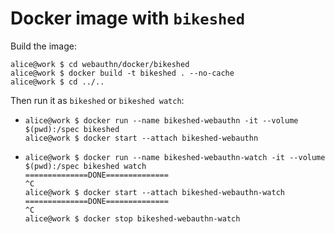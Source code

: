 Docker image with `bikeshed`
===

Build the image:

    alice@work $ cd webauthn/docker/bikeshed
    alice@work $ docker build -t bikeshed . --no-cache
    alice@work $ cd ../..

Then run it as `bikeshed` or `bikeshed watch`:

- ```
  alice@work $ docker run --name bikeshed-webauthn -it --volume $(pwd):/spec bikeshed
  alice@work $ docker start --attach bikeshed-webauthn
  ```

- ```
  alice@work $ docker run --name bikeshed-webauthn-watch -it --volume $(pwd):/spec bikeshed watch
  ==============DONE==============
  ^C
  alice@work $ docker start --attach bikeshed-webauthn-watch
  ==============DONE==============
  ^C
  alice@work $ docker stop bikeshed-webauthn-watch
  ```
